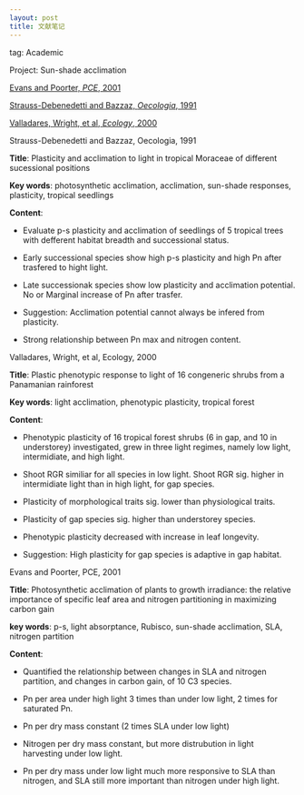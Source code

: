 ```yaml
---
layout: post
title: 文献笔记
---
```

tag: Academic 
<!--more-->
 
Project: Sun-shade acclimation

[Evans and Poorter, *PCE*, 2001](#Eva&Poo@2001)

[Strauss-Debenedetti and Bazzaz, *Oecologia*, 1991](#Str-Deb&Baz@1991)

[Valladares, Wright, et al, *Ecology*, 2000](#Val&Wri&etal@2000)

<span id="Str-Deb&Baz@1991">Strauss-Debenedetti and Bazzaz, Oecologia, 1991</span>

**Title**: Plasticity and acclimation to light in tropical Moraceae of different sucessional positions

**Key words**: photosynthetic acclimation, acclimation, sun-shade responses, plasticity, tropical seedlings

**Content**:

* Evaluate p-s plasticity and acclimation of seedlings of 5 tropical trees with
defferent habitat breadth and successional status.

* Early successional species show high p-s plasticity and high Pn after trasfered to hight light.

* Late successionak species show low plasticity and acclimation potential. No or Marginal increase
of Pn after trasfer.

* Suggestion: Acclimation potential cannot always be infered from plasticity.

* Strong relationship between Pn max and nitrogen content.

<span id="Val&Wri&etal@2000">Valladares, Wright, et al, Ecology, 2000</span>

**Title**: Plastic phenotypic response to light of 16 congeneric shrubs from a Panamanian rainforest

**Key words**: light acclimation, phenotypic plasticity, tropical forest

**Content**:

* Phenotypic plasticity of 16 tropical forest shrubs (6 in gap, and 10 in understorey) investigated, grew in three light regimes, namely low light, intermidiate, and high light. 

* Shoot RGR similiar for all species in low light. Shoot RGR sig. higher in intermidiate light than in high light, for gap species.

* Plasticity of morphological traits sig. lower than physiological traits.

* Plasticity of gap species sig. higher than understorey species.

* Phenotypic plasticity decreased with increase in leaf longevity.

* Suggestion: High plasticity for gap species is adaptive in gap habitat.

<span id="Eva&Poo@2001">Evans and Poorter, PCE, 2001</span>

**Title**: Photosynthetic acclimation of plants to growth irradiance: the relative importance of specific leaf area and nitrogen partitioning in maximizing carbon gain

**key words**: p-s, light absorptance, Rubisco, sun-shade acclimation, SLA, nitrogen partition

**Content**:

* Quantified the relationship between changes in SLA and nitrogen partition, and changes in carbon gain, of 10 C3 species.

* Pn per area under high light 3 times than under low light, 2 times for saturated Pn.

* Pn per dry mass constant (2 times SLA under low light)

* Nitrogen per dry mass constant, but more distrubution in light harvesting under low light.

* Pn per dry mass under low light much more responsive to SLA than nitrogen, and SLA still more important 
than nitrogen under high light.
